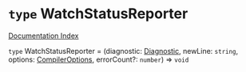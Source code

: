 # `type` WatchStatusReporter

[Documentation Index](../README.md)

`type` WatchStatusReporter = (diagnostic: [Diagnostic](../private.interface.Diagnostic/README.md), newLine: `string`, options: [CompilerOptions](../private.interface.CompilerOptions/README.md), errorCount?: `number`) => `void`